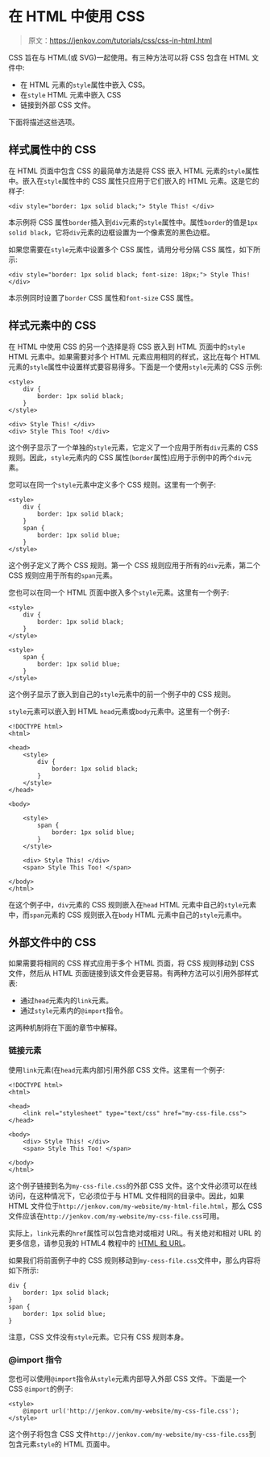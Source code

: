 # 在 HTML 中使用 CSS

> 原文：<https://jenkov.com/tutorials/css/css-in-html.html>

CSS 旨在与 HTML(或 SVG)一起使用。有三种方法可以将 CSS 包含在 HTML 文件中:

*   在 HTML 元素的`style`属性中嵌入 CSS。
*   在`style` HTML 元素中嵌入 CSS
*   链接到外部 CSS 文件。

下面将描述这些选项。

## 样式属性中的 CSS

在 HTML 页面中包含 CSS 的最简单方法是将 CSS 嵌入 HTML 元素的`style`属性中。嵌入在`style`属性中的 CSS 属性只应用于它们嵌入的 HTML 元素。这是它的样子:

```
<div style="border: 1px solid black;"> Style This! </div>

```

本示例将 CSS 属性`border`插入到`div`元素的`style`属性中。属性`border`的值是`1px solid black`，它将`div`元素的边框设置为一个像素宽的黑色边框。

如果您需要在`style`元素中设置多个 CSS 属性，请用分号分隔 CSS 属性，如下所示:

```
<div style="border: 1px solid black; font-size: 18px;"> Style This! </div>

```

本示例同时设置了`border` CSS 属性和`font-size` CSS 属性。

## 样式元素中的 CSS

在 HTML 中使用 CSS 的另一个选择是将 CSS 嵌入到 HTML 页面中的`style` HTML 元素中。如果需要对多个 HTML 元素应用相同的样式，这比在每个 HTML 元素的`style`属性中设置样式要容易得多。下面是一个使用`style`元素的 CSS 示例:

```
<style>
    div {
        border: 1px solid black;
    }
</style>

<div> Style This! </div>    
<div> Style This Too! </div>    

```

这个例子显示了一个单独的`style`元素，它定义了一个应用于所有`div`元素的 CSS 规则。因此，`style`元素内的 CSS 属性(`border`属性)应用于示例中的两个`div`元素。

您可以在同一个`style`元素中定义多个 CSS 规则。这里有一个例子:

```
<style>
    div {
        border: 1px solid black;
    }
    span {
        border: 1px solid blue;
    }
</style>

```

这个例子定义了两个 CSS 规则。第一个 CSS 规则应用于所有的`div`元素，第二个 CSS 规则应用于所有的`span`元素。

您也可以在同一个 HTML 页面中嵌入多个`style`元素。这里有一个例子:

```
<style>
    div {
        border: 1px solid black;
    }
</style>

<style>
    span {
        border: 1px solid blue;
    }
</style>

```

这个例子显示了嵌入到自己的`style`元素中的前一个例子中的 CSS 规则。

`style`元素可以嵌入到 HTML `head`元素或`body`元素中。这里有一个例子:

```
<!DOCTYPE html>
<html>

<head>
    <style>
        div {
            border: 1px solid black;
        }
    </style>
</head>

<body>

    <style>
        span {
            border: 1px solid blue;
        }
    </style>

    <div> Style This! </div>
    <span> Style This Too! </span>

</body>
</html>

```

在这个例子中，`div`元素的 CSS 规则嵌入在`head` HTML 元素中自己的`style`元素中，而`span`元素的 CSS 规则嵌入在`body` HTML 元素中自己的`style`元素中。

## 外部文件中的 CSS

如果需要将相同的 CSS 样式应用于多个 HTML 页面，将 CSS 规则移动到 CSS 文件，然后从 HTML 页面链接到该文件会更容易。有两种方法可以引用外部样式表:

*   通过`head`元素内的`link`元素。
*   通过`style`元素内的`@import`指令。

这两种机制将在下面的章节中解释。

### 链接元素

使用`link`元素(在`head`元素内部)引用外部 CSS 文件。这里有一个例子:

```
<!DOCTYPE html>
<html>

<head>
    <link rel="stylesheet" type="text/css" href="my-css-file.css">
</head>

<body>
    <div> Style This! </div>
    <span> Style This Too! </span>

</body>
</html>

```

这个例子链接到名为`my-css-file.css`的外部 CSS 文件。这个文件必须可以在线访问，在这种情况下，它必须位于与 HTML 文件相同的目录中。因此，如果 HTML 文件位于`http://jenkov.com/my-website/my-html-file.html`，那么 CSS 文件应该在`http://jenkov.com/my-website/my-css-file.css`可用。

实际上，`link`元素的`href`属性可以包含绝对或相对 URL。有关绝对和相对 URL 的更多信息，请参见我的 HTML4 教程中的 [HTML 和 URL](/html4/urls.html)。

如果我们将前面例子中的 CSS 规则移动到`my-cess-file.css`文件中，那么内容将如下所示:

```
div {
    border: 1px solid black;
}
span {
    border: 1px solid blue;
}

```

注意，CSS 文件没有`style`元素。它只有 CSS 规则本身。

### @import 指令

您也可以使用`@import`指令从`style`元素内部导入外部 CSS 文件。下面是一个 CSS `@import`的例子:

```
<style>
    @import url('http://jenkov.com/my-website/my-css-file.css');
</style>

```

这个例子将包含 CSS 文件`http://jenkov.com/my-website/my-css-file.css`到包含元素`style`的 HTML 页面中。